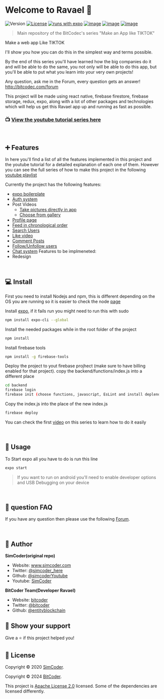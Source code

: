 # Welcome to Ravael 👋
![Version](https://img.shields.io/badge/version-0.1-blue.svg?cacheSeconds=2592000)
[![License](https://img.shields.io/badge/License-Apache%202.0-blue.svg)](https://opensource.org/licenses/Apache-2.0)
[![runs with expo](https://img.shields.io/badge/Runs%20with%20Expo-000.svg?style=flat-square&logo=EXPO&labelColor=f3f3f3&logoColor=000)](https://expo.io/)
[![image](https://img.shields.io/badge/Twitter-1DA1F2?style=for-the-badge&logo=twitter&logoColor=white)](https://twitter.com/bitcoder)
[![image](https://img.shields.io/badge/Instagram-E4405F?style=for-the-badge&logo=instagram&logoColor=white)](https://www.instagram.com/bitcoder/)
[![image](https://img.shields.io/badge/YouTube-FF0000?style=for-the-badge&logo=youtube&logoColor=white)](https://www.youtube.com/channel/UCQ5xY26cw5Noh6poIE-VBog)

> Main repository of the BitCodec's series &#34;Make an App like TIKTOK&#34;

Make a web app Like TIKTOK

I'll show you how you can do this in the simplest way and terms possible.

By the end of this series you'll have learned how the big companies do it and will be able to do the same, you not only will be able to do this app, but you'll be able to put what you learn into your very own projects!

Any question, ask me in the Forum, every question gets an answer! http://bitcodec.com/forum

This project will be made using react native, firebase firestore, firebase storage, redux, expo, along with a lot of other packages and technologies which will help us get this Ravael app up and running as fast as possible.

### 📺 [**View the youtube tutorial series here**](https://www.youtube.com/playlist?list=PLxabZQCAe5fjzyawndGLeP1GkJTAjZlKL)

<br>

## ➕ Features
In here you'll find a list of all the features implemented in this project and the youtube tutorial for a detailed explanation of each one of them. However you can see the full series of how to make this project in the following [youtube playlist](https://www.youtube.com/playlist?list=PLxabZQCAe5fjzyawndGLeP1GkJTAjZlKL)

Currently the project has the following features:
  * [expo boilerplate](https://www.youtube.com/watch?v=HrN1Fvjp2CE)
  * [Auth system](https://www.youtube.com/watch?v=o9RlmRf4tqI)
  * Post Videos
    * [Take pictures directly in app](https://www.youtube.com/watch?v=JCIlJ9KB2_k)
    * [Choose from gallery](https://www.youtube.com/watch?v=JCIlJ9KB2_k)
  * [Profile page](https://www.youtube.com/watch?v=Izz-yYDdHWk&ab)
  * [Feed in chronological order](https://www.youtube.com/watch?v=5gPvi3iXIdM&ab_channel=SimCoder)
  * [Search Users](https://www.youtube.com/watch?v=tpPrw8lA6CU&feature=youtu.be&ab_channel=SimCoder)
  * [Like video](https://www.youtube.com/watch?v=YPGjWCWcboc&ab_channel=SimCoder)
  * [Comment Posts](https://www.youtube.com/watch?v=Tcc7hL6xAzs&ab_channel=SimCoder)
  * [Follow/Unfollow users](https://youtu.be/uLzNzmhtteU)
  * [Chat system](https://youtu.be/uLzNzmhtteU)
Features to be implmeneted:
  * Redesign
  
<br>

## 💻 Install

First you need to install Nodejs and npm, this is different depending on the OS you are running so it is easier to check the node [page](https://nodejs.org/en/download/)

Install [expo](https://expo.io/learn), if it fails run you might need to run this with sudo
```sh
npm install expo-cli --global
```

Install the needed packages while in the root folder of the project
```sh
npm install
```


Install firebase tools
```sh
npm install -g firebase-tools
```

Deploy the project to yout firebase projhect (make sure to have billing enabled for that project). copy the backend/functions/index.js into a different place
```sh
cd backend
firebase login
firebase init (choose functions, javascript, EsLint and install deplendencies)
```

Copy the index.js into the place of the new index.js
```sh
firebase deploy
```

You can check the first [video](https://www.youtube.com/watch?v=5S9HM6pprZo&t=2s) on this series to learn how to do it easily

<br>

## 📱 Usage

To Start expo all you have to do is run this line
```sh
expo start
```

>If you want to run on android you'll need to enable developer options and USB Debugging on your device

<br>

## 💙  question FAQ

If you have any question then please use the following [Forum](https://bitcoder.com/forum/ravael/).

<br>

## 👤 Author

**SimCoder(original repo)**

* Website: www.simcoder.com
* Twitter: [@simcoder\_here](https://twitter.com/simcoder\_here)
* Github: [@simcoderYoutube](https://github.com/simcoderYoutube)
* Youtube: [SimCoder](https://www.youtube.com/channel/UCQ5xY26cw5Noh6poIE-VBog)

**BitCoder Team(Developer Ravael)**
* Website: [bitcoder](https://bitcoder.com)
* Twitter: [@bitcoder](https://twitter.com/bitcoder)
* Github: [@entityblockchain](https://github.com/entityblockchain)

## 🌟 Show your support


Give a ⭐️ if this project helped you!


## 📝 License

Copyright © 2020 [SimCoder](https://github.com/simcoderYoutube).

Copyright © 2024 [BitCoder](https://github.com/entityblockchain).

This project is [Apache License 2.0](https://github.com/entityblockchain/ravael/blob/main/LICENSE) licensed. Some of the dependencies are licensed differently.

